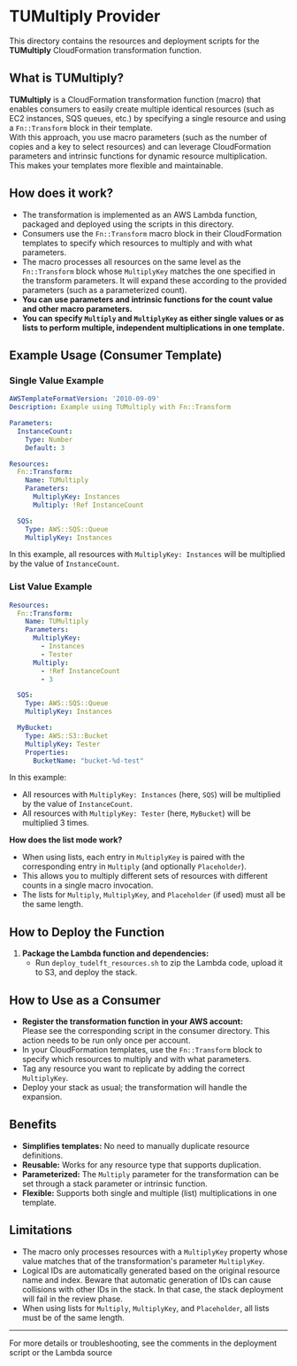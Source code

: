 # TUMultiply Provider

This directory contains the resources and deployment scripts for the **TUMultiply** CloudFormation transformation function.

## What is TUMultiply?

**TUMultiply** is a CloudFormation transformation function (macro) that enables consumers to easily create multiple identical resources (such as EC2 instances, SQS queues, etc.) by specifying a single resource and using a `Fn::Transform` block in their template.  
With this approach, you use macro parameters (such as the number of copies and a key to select resources) and can leverage CloudFormation parameters and intrinsic functions for dynamic resource multiplication.  
This makes your templates more flexible and maintainable.

## How does it work?

- The transformation is implemented as an AWS Lambda function, packaged and deployed using the scripts in this directory.
- Consumers use the `Fn::Transform` macro block in their CloudFormation templates to specify which resources to multiply and with what parameters.
- The macro processes all resources on the same level as the `Fn::Transform` block whose `MultiplyKey` matches the one specified in the transform parameters. It will expand these according to the provided parameters (such as a parameterized count).
- **You can use parameters and intrinsic functions for the count value and other macro parameters.**
- **You can specify `Multiply` and `MultiplyKey` as either single values or as lists to perform multiple, independent multiplications in one template.**

## Example Usage (Consumer Template)

### Single Value Example

```yaml
AWSTemplateFormatVersion: '2010-09-09'
Description: Example using TUMultiply with Fn::Transform

Parameters:
  InstanceCount:
    Type: Number
    Default: 3

Resources:
  Fn::Transform:
    Name: TUMultiply
    Parameters:
      MultiplyKey: Instances
      Multiply: !Ref InstanceCount

  SQS:
    Type: AWS::SQS::Queue
    MultiplyKey: Instances
```

In this example, all resources with `MultiplyKey: Instances` will be multiplied by the value of `InstanceCount`.

### List Value Example

```yaml
Resources:
  Fn::Transform:
    Name: TUMultiply
    Parameters:
      MultiplyKey:
        - Instances
        - Tester
      Multiply:
        - !Ref InstanceCount
        - 3

  SQS:
    Type: AWS::SQS::Queue
    MultiplyKey: Instances

  MyBucket:
    Type: AWS::S3::Bucket
    MultiplyKey: Tester
    Properties:
      BucketName: "bucket-%d-test"
```

In this example:
- All resources with `MultiplyKey: Instances` (here, `SQS`) will be multiplied by the value of `InstanceCount`.
- All resources with `MultiplyKey: Tester` (here, `MyBucket`) will be multiplied 3 times.

**How does the list mode work?**
- When using lists, each entry in `MultiplyKey` is paired with the corresponding entry in `Multiply` (and optionally `Placeholder`).
- This allows you to multiply different sets of resources with different counts in a single macro invocation.
- The lists for `Multiply`, `MultiplyKey`, and `Placeholder` (if used) must all be the same length.

## How to Deploy the Function

1. **Package the Lambda function and dependencies:**
   - Run `deploy_tudelft_resources.sh` to zip the Lambda code, upload it to S3, and deploy the stack.

## How to Use as a Consumer

- **Register the transformation function in your AWS account:**  
  Please see the corresponding script in the consumer directory. This action needs to be run only once per account.
- In your CloudFormation templates, use the `Fn::Transform` block to specify which resources to multiply and with what parameters.
- Tag any resource you want to replicate by adding the correct `MultiplyKey`.
- Deploy your stack as usual; the transformation will handle the expansion.

## Benefits

- **Simplifies templates:** No need to manually duplicate resource definitions.
- **Reusable:** Works for any resource type that supports duplication.
- **Parameterized:** The `Multiply` parameter for the transformation can be set through a stack parameter or intrinsic function.
- **Flexible:** Supports both single and multiple (list) multiplications in one template.

## Limitations

- The macro only processes resources with a `MultiplyKey` property whose value matches that of the transformation's parameter `MultiplyKey`.
- Logical IDs are automatically generated based on the original resource name and index. Beware that automatic generation of IDs can cause collisions with other IDs in the stack. In that case, the stack deployment will fail in the review phase.
- When using lists for `Multiply`, `MultiplyKey`, and `Placeholder`, all lists must be of the same length.

---

For more details or troubleshooting, see the comments in the deployment script or the Lambda source